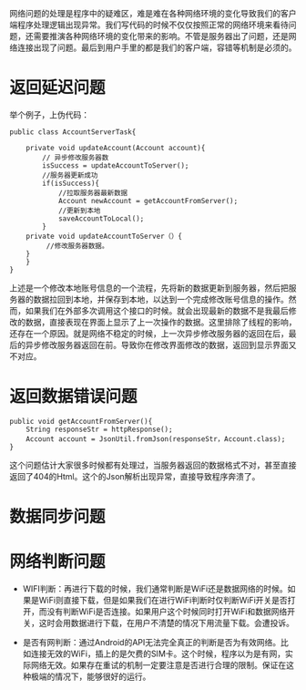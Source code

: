 网络问题的处理是程序中的疑难区，难是难在各种网络环境的变化导致我们的客户端程序处理逻辑出现异常。我们写代码的时候不仅仅按照正常的网络环境来看待问题，还需要推演各种网络环境的变化带来的影响。不管是服务器出了问题，还是网络连接出现了问题。最后到用户手里的都是我们的客户端，容错等机制是必须的。

# 返回延迟问题

举个例子，上伪代码：

	public class AccountServerTask{

		private void updateAccount(Account account){
			// 异步修改服务器数
			isSuccess = updateAccountToServer();
			//服务器更新成功
			if(isSuccess){
                //拉取服务器最新数据
				Account newAccount = getAccountFromServer();
                //更新到本地
				saveAccountToLocal();
			}
		private void updateAccountToServer（）{
			 //修改服务器数据。
        }
		}
	}

上述是一个修改本地账号信息的一个流程，先将新的数据更新到服务器，然后把服务器的数据拉回到本地，并保存到本地，以达到一个完成修改账号信息的操作。然而，如果我们在外部多次调用这个接口的时候。就会出现最新的数据不是我最后修改的数据，直接表现在界面上显示了上一次操作的数据。这里排除了线程的影响，还存在一个原因。就是网络不稳定的时候，上一次异步修改服务器的返回在后，最后的异步修改服务器返回在前。导致你在修改界面修改的数据，返回到显示界面又不对应。

# 返回数据错误问题

	public void getAccountFromServer(){
		String responseStr = httpResponse();
        Account account = JsonUtil.fromJson(responseStr，Account.class);
	}

这个问题估计大家很多时候都有处理过，当服务器返回的数据格式不对，甚至直接返回了404的Html。这个的Json解析出现异常，直接导致程序奔溃了。



# 数据同步问题


# 网络判断问题

+ WIFI判断：再进行下载的时候，我们通常判断是WiFi还是数据网络的时候。如果是WiFi则直接下载，但是如果我们在进行WiFi判断时仅判断WiFi开关是否打开，而没有判断WiFi是否连接。如果用户这个时候同时打开WiFi和数据网络开关，这时会用数据进行下载，在用户不清楚的情况下用流量下载。会遭投诉。

+ 是否有网判断：通过Android的API无法完全真正的判断是否为有效网络。比如连接无效的WiFi，插上的是欠费的SIM卡。这个时候，程序以为是有网，实际网络无效。如果存在重试的机制一定要注意是否进行合理的限制。保证在这种极端的情况下，能够很好的运行。